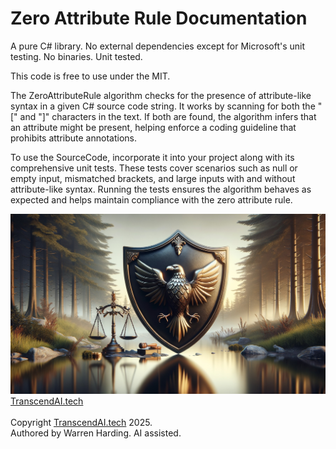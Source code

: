 # Zero Attribute Rule Documentation

A pure C# library. No external dependencies except for Microsoft's unit testing. No binaries. Unit tested.

This code is free to use under the MIT.

The ZeroAttributeRule algorithm checks for the presence of attribute-like syntax in a given C# source code string. It works by scanning for both the "[" and "]" characters in the text. If both are found, the algorithm infers that an attribute might be present, helping enforce a coding guideline that prohibits attribute annotations.

To use the SourceCode, incorporate it into your project along with its comprehensive unit tests. These tests cover scenarios such as null or empty input, mismatched brackets, and large inputs with and without attribute-like syntax. Running the tests ensures the algorithm behaves as expected and helps maintain compliance with the zero attribute rule.

![AI Image](aiimage.jpg)
[TranscendAI.tech](https://TranscendAI.tech)<br>
<br>
Copyright [TranscendAI.tech](https://TranscendAI.tech) 2025.</br>
Authored by Warren Harding. AI assisted.